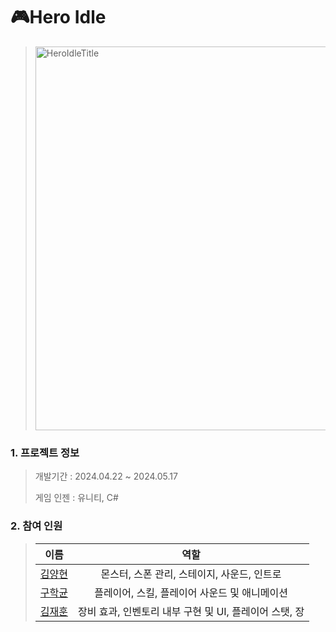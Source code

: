 # 🎮Hero Idle

 > <img width="614" alt="HeroIdleTitle" src="https://github.com/yangstar98/Hero-Idle-portfolio/assets/167849650/2987c8e7-b407-423c-b6f9-64bed01859b7">

### 1. 프로젝트 정보

> 개발기간 : 2024.04.22 ~ 2024.05.17
>
> 게임 인젠 : 유니티, C#


### 2. 참여 인원

> |                    이름                   |     역할      |
> | :---------------------------------------: | :-----------: |
> | [김양현](https://github.com/yangstar98) | 몬스터, 스폰 관리, 스테이지, 사운드, 인트로 |
> |   [구학균](https://github.com/creamone)    | 플레이어, 스킬, 플레이어 사운드 및 애니메이션 |
> |     [김재훈](https://github.com/J1NU2)     | 장비 효과, 인벤토리 내부 구현 및 UI, 플레이어 스탯, 장 |

